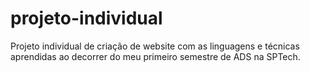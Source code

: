 # projeto-individual
Projeto individual de criação de website com as linguagens e técnicas aprendidas ao decorrer do meu primeiro semestre de ADS na SPTech.
